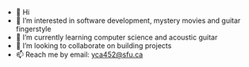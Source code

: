 - 👋 Hi
- 👀 I’m interested in software development, mystery movies and guitar fingerstyle
- 🌱 I’m currently learning computer science and acoustic guitar
- 💞️ I’m looking to collaborate on building projects
- 📫 Reach me by email: yca452@sfu.ca

<!---
yanwcai/yanwcai is a ✨ special ✨ repository because its `README.md` (this file) appears on your GitHub profile.
You can click the Preview link to take a look at your changes.
--->

